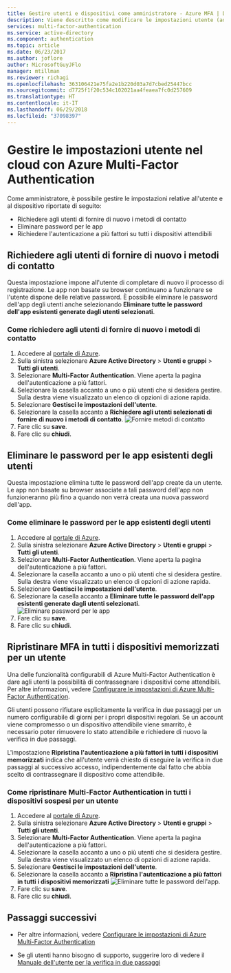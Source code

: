 ```yaml
---
title: Gestire utenti e dispositivi come amministratore - Azure MFA | Documentazione Microsoft
description: Viene descritto come modificare le impostazioni utente (ad esempio, come imporre agli utenti di ripetere il processo di registrazione).
services: multi-factor-authentication
ms.service: active-directory
ms.component: authentication
ms.topic: article
ms.date: 06/23/2017
ms.author: joflore
author: MicrosoftGuyJFlo
manager: mtillman
ms.reviewer: richagi
ms.openlocfilehash: 363106421e75fa2e1b220d03a7d7cbed25447bcc
ms.sourcegitcommit: d7725f1f20c534c102021aa4feaea7fc0d257609
ms.translationtype: HT
ms.contentlocale: it-IT
ms.lasthandoff: 06/29/2018
ms.locfileid: "37098397"
---
```

# <a name="manage-user-settings-with-azure-multi-factor-authentication-in-the-cloud"></a>Gestire le impostazioni utente nel cloud con Azure Multi-Factor Authentication

Come amministratore, è possibile gestire le impostazioni relative all'utente e al dispositivo riportate di seguito:

* Richiedere agli utenti di fornire di nuovo i metodi di contatto
* Eliminare password per le app
* Richiedere l'autenticazione a più fattori su tutti i dispositivi attendibili 

## <a name="require-users-to-provide-contact-methods-again"></a>Richiedere agli utenti di fornire di nuovo i metodi di contatto
Questa impostazione impone all'utente di completare di nuovo il processo di registrazione. Le app non basate su browser continuano a funzionare se l'utente dispone delle relative password.  È possibile eliminare le password dell'app degli utenti anche selezionando **Eliminare tutte le password dell'app esistenti generate dagli utenti selezionati**.

### <a name="how-to-require-users-to-provide-contact-methods-again"></a>Come richiedere agli utenti di fornire di nuovo i metodi di contatto
1. Accedere al [portale di Azure](https://portal.azure.com).
2. Sulla sinistra selezionare **Azure Active Directory** > **Utenti e gruppi** > **Tutti gli utenti**.
3. Selezionare **Multi-Factor Authentication**. Viene aperta la pagina dell'autenticazione a più fattori. 
4. Selezionare la casella accanto a uno o più utenti che si desidera gestire. Sulla destra viene visualizzato un elenco di opzioni di azione rapida. 
5. Selezionare **Gestisci le impostazioni dell'utente**.
6. Selezionare la casella accanto a **Richiedere agli utenti selezionati di fornire di nuovo i metodi di contatto**.
   ![Fornire metodi di contatto](./media/howto-mfa-userdevicesettings/reproofup.png)
7. Fare clic su **save**.
8. Fare clic su **chiudi**.

## <a name="delete-users-existing-app-passwords"></a>Eliminare le password per le app esistenti degli utenti
Questa impostazione elimina tutte le password dell'app create da un utente. Le app non basate su browser associate a tali password dell'app non funzioneranno più fino a quando non verrà creata una nuova password dell'app.

### <a name="how-to-delete-users-existing-app-passwords"></a>Come eliminare le password per le app esistenti degli utenti
1. Accedere al [portale di Azure](https://portal.azure.com).
2. Sulla sinistra selezionare **Azure Active Directory** > **Utenti e gruppi** > **Tutti gli utenti**.
3. Selezionare **Multi-Factor Authentication**. Viene aperta la pagina dell'autenticazione a più fattori. 
6. Selezionare la casella accanto a uno o più utenti che si desidera gestire. Sulla destra viene visualizzato un elenco di opzioni di azione rapida. 
7. Selezionare **Gestisci le impostazioni dell'utente**.
8. Selezionare la casella accanto a **Eliminare tutte le password dell'app esistenti generate dagli utenti selezionati**.
   ![Eliminare password per le app](./media/howto-mfa-userdevicesettings/deleteapppasswords.png)
9. Fare clic su **save**.
10. Fare clic su **chiudi**.

## <a name="restore-mfa-on-all-remembered-devices-for-a-user"></a>Ripristinare MFA in tutti i dispositivi memorizzati per un utente
Una delle funzionalità configurabili di Azure Multi-Factor Authentication è dare agli utenti la possibilità di contrassegnare i dispositivi come attendibili. Per altre informazioni, vedere [Configurare le impostazioni di Azure Multi-Factor Authentication](howto-mfa-mfasettings.md#remember-multi-factor-authentication-for-devices-that-users-trust).

Gli utenti possono rifiutare esplicitamente la verifica in due passaggi per un numero configurabile di giorni per i propri dispositivi regolari. Se un account viene compromesso o un dispositivo attendibile viene smarrito, è necessario poter rimuovere lo stato attendibile e richiedere di nuovo la verifica in due passaggi.

L'impostazione **Ripristina l'autenticazione a più fattori in tutti i dispositivi memorizzati** indica che all'utente verrà chiesto di eseguire la verifica in due passaggi al successivo accesso, indipendentemente dal fatto che abbia scelto di contrassegnare il dispositivo come attendibile. 

### <a name="how-to-restore-mfa-on-all-suspended-devices-for-a-user"></a>Come ripristinare Multi-Factor Authentication in tutti i dispositivi sospesi per un utente
1. Accedere al [portale di Azure](https://portal.azure.com).
2. Sulla sinistra selezionare **Azure Active Directory** > **Utenti e gruppi** > **Tutti gli utenti**.
3. Selezionare **Multi-Factor Authentication**. Viene aperta la pagina dell'autenticazione a più fattori. 
6. Selezionare la casella accanto a uno o più utenti che si desidera gestire. Sulla destra viene visualizzato un elenco di opzioni di azione rapida. 
7. Selezionare **Gestisci le impostazioni dell'utente**.
8. Selezionare la casella accanto a **Ripristina l'autenticazione a più fattori in tutti i dispositivi memorizzati**
   ![Eliminare tutte le password dell'app](./media/howto-mfa-userdevicesettings/rememberdevices.png).
9. Fare clic su **save**.
10. Fare clic su **chiudi**.

## <a name="next-steps"></a>Passaggi successivi

- Per altre informazioni, vedere [Configurare le impostazioni di Azure Multi-Factor Authentication](howto-mfa-mfasettings.md)

- Se gli utenti hanno bisogno di supporto, suggerire loro di vedere il [Manuale dell'utente per la verifica in due passaggi](end-user/current/multi-factor-authentication-end-user.md)
